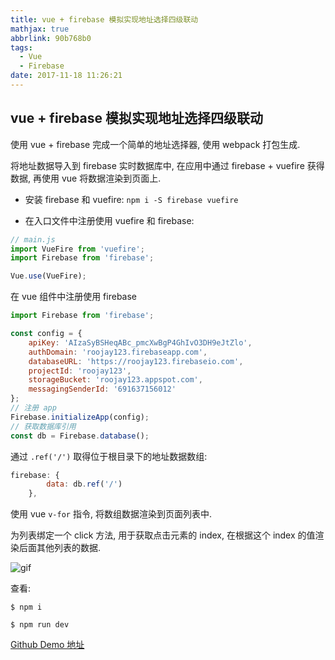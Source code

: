 ```yaml
---
title: vue + firebase 模拟实现地址选择四级联动
mathjax: true
abbrlink: 90b768b0
tags:
  - Vue
  - Firebase
date: 2017-11-18 11:26:21
---
```


## vue + firebase 模拟实现地址选择四级联动

使用 vue + firebase 完成一个简单的地址选择器, 使用 webpack 打包生成.

将地址数据导入到 firebase 实时数据库中, 在应用中通过 firebase + vuefire 获得数据, 再使用 vue 将数据渲染到页面上.

* 安装 firebase 和 vuefire:
`npm i -S firebase vuefire`

* 在入口文件中注册使用 vuefire 和 firebase:
```JavaScript
// main.js
import VueFire from 'vuefire';
import Firebase from 'firebase';

Vue.use(VueFire);

```
在 vue 组件中注册使用 firebase
```javascript
import Firebase from 'firebase';

const config = {
    apiKey: 'AIzaSyBSHeqABc_pmcXwBgP4GhIvO3DH9eJtZlo',
    authDomain: 'roojay123.firebaseapp.com',
    databaseURL: 'https://roojay123.firebaseio.com',
    projectId: 'roojay123',
    storageBucket: 'roojay123.appspot.com',
    messagingSenderId: '691637156012'
};
// 注册 app
Firebase.initializeApp(config);
// 获取数据库引用
const db = Firebase.database();
```
通过 `.ref('/')` 取得位于根目录下的地址数据数组:
```JavaScript
firebase: {
        data: db.ref('/')
    },
```
使用 vue `v-for` 指令, 将数组数据渲染到页面列表中.

为列表绑定一个 click 方法, 用于获取点击元素的 index, 在根据这个 index 的值渲染后面其他列表的数据.

![gif](https://i.loli.net/2017/11/18/5a0f0ff5c6cdb.gif)

查看:

`$ npm i`

`$ npm run dev `

[Github Demo 地址](https://github.com/roojay520/vue-firebase)